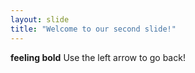 ```yaml
---
layout: slide
title: "Welcome to our second slide!"
---
```

**feeling bold**
Use the left arrow to go back!
